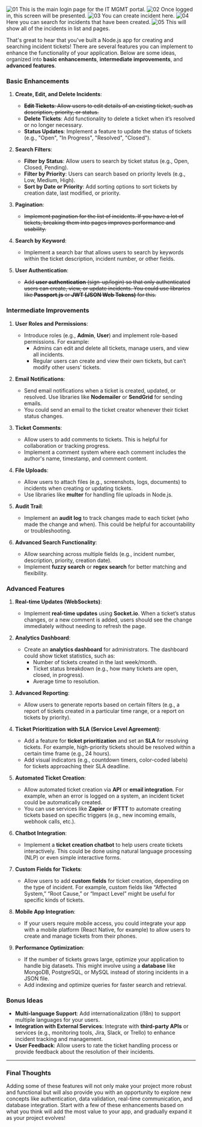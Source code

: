 ![01](https://github.com/user-attachments/assets/f303c23f-a26c-4d61-8ce8-cf91b88dc8b9)
This is the main login page for the IT MGMT portal.
![02](https://github.com/user-attachments/assets/175d979b-1693-4db3-a7d6-868173d7dd36)
Once logged in, this screen will be presented.
![03](https://github.com/user-attachments/assets/9800ab8e-cf45-450b-9afd-9c0fb5e95399)
You can create incident here.
![04](https://github.com/user-attachments/assets/19635237-8cf7-4537-842a-bf8ccc1de7cd)
Here you can search for incidents that have been created.
![05](https://github.com/user-attachments/assets/2db84514-a2b9-44a1-8ad7-8acf613fe4cd)
This will show all of the incidents in list and pages.

That's great to hear that you've built a Node.js app for creating and searching incident tickets! There are several features you can implement to enhance the functionality of your application. Below are some ideas, organized into **basic enhancements**, **intermediate improvements**, and **advanced features**.

### **Basic Enhancements**

1. **Create, Edit, and Delete Incidents**:
   - ~~**Edit Tickets**: Allow users to edit details of an existing ticket, such as description, priority, or status.~~
   - **Delete Tickets**: Add functionality to delete a ticket when it’s resolved or no longer necessary.
   - **Status Updates**: Implement a feature to update the status of tickets (e.g., "Open", "In Progress", "Resolved", "Closed").

2. **Search Filters**:
   - **Filter by Status**: Allow users to search by ticket status (e.g., Open, Closed, Pending).
   - **Filter by Priority**: Users can search based on priority levels (e.g., Low, Medium, High).
   - **Sort by Date or Priority**: Add sorting options to sort tickets by creation date, last modified, or priority.

3. **Pagination**:
   - ~~Implement pagination for the list of incidents. If you have a lot of tickets, breaking them into pages improves performance and usability.~~

4. **Search by Keyword**:
   - Implement a search bar that allows users to search by keywords within the ticket description, incident number, or other fields.

5. **User Authentication**:
   - ~~Add **user authentication** (sign-up/login) so that only authenticated users can create, view, or update incidents. You could use libraries like **Passport.js** or **JWT (JSON Web Tokens)** for this.~~

### **Intermediate Improvements**

1. **User Roles and Permissions**:
   - Introduce roles (e.g., **Admin**, **User**) and implement role-based permissions. For example:
     - Admins can edit and delete all tickets, manage users, and view all incidents.
     - Regular users can create and view their own tickets, but can’t modify other users' tickets.

2. **Email Notifications**:
   - Send email notifications when a ticket is created, updated, or resolved. Use libraries like **Nodemailer** or **SendGrid** for sending emails.
   - You could send an email to the ticket creator whenever their ticket status changes.

3. **Ticket Comments**:
   - Allow users to add comments to tickets. This is helpful for collaboration or tracking progress.
   - Implement a comment system where each comment includes the author's name, timestamp, and comment content.

4. **File Uploads**:
   - Allow users to attach files (e.g., screenshots, logs, documents) to incidents when creating or updating tickets.
   - Use libraries like **multer** for handling file uploads in Node.js.

5. **Audit Trail**:
   - Implement an **audit log** to track changes made to each ticket (who made the change and when). This could be helpful for accountability or troubleshooting.

6. **Advanced Search Functionality**:
   - Allow searching across multiple fields (e.g., incident number, description, priority, creation date).
   - Implement **fuzzy search** or **regex search** for better matching and flexibility.

### **Advanced Features**

1. **Real-time Updates (WebSockets)**:
   - Implement **real-time updates** using **Socket.io**. When a ticket’s status changes, or a new comment is added, users should see the change immediately without needing to refresh the page.

2. **Analytics Dashboard**:
   - Create an **analytics dashboard** for administrators. The dashboard could show ticket statistics, such as:
     - Number of tickets created in the last week/month.
     - Ticket status breakdown (e.g., how many tickets are open, closed, in progress).
     - Average time to resolution.

3. **Advanced Reporting**:
   - Allow users to generate reports based on certain filters (e.g., a report of tickets created in a particular time range, or a report on tickets by priority).

4. **Ticket Prioritization with SLA (Service Level Agreement)**:
   - Add a feature for **ticket prioritization** and set an **SLA** for resolving tickets. For example, high-priority tickets should be resolved within a certain time frame (e.g., 24 hours).
   - Add visual indicators (e.g., countdown timers, color-coded labels) for tickets approaching their SLA deadline.

5. **Automated Ticket Creation**:
   - Allow automated ticket creation via **API** or **email integration**. For example, when an error is logged on a system, an incident ticket could be automatically created.
   - You can use services like **Zapier** or **IFTTT** to automate creating tickets based on specific triggers (e.g., new incoming emails, webhook calls, etc.).

6. **Chatbot Integration**:
   - Implement a **ticket creation chatbot** to help users create tickets interactively. This could be done using natural language processing (NLP) or even simple interactive forms.

7. **Custom Fields for Tickets**:
   - Allow users to add **custom fields** for ticket creation, depending on the type of incident. For example, custom fields like “Affected System,” “Root Cause,” or “Impact Level” might be useful for specific kinds of tickets.

8. **Mobile App Integration**:
   - If your users require mobile access, you could integrate your app with a mobile platform (React Native, for example) to allow users to create and manage tickets from their phones.

9. **Performance Optimization**:
   - If the number of tickets grows large, optimize your application to handle big datasets. This might involve using a **database** like MongoDB, PostgreSQL, or MySQL instead of storing incidents in a JSON file.
   - Add indexing and optimize queries for faster search and retrieval.

### **Bonus Ideas**

- **Multi-language Support**: Add internationalization (i18n) to support multiple languages for your users.
- **Integration with External Services**: Integrate with **third-party APIs** or services (e.g., monitoring tools, Jira, Slack, or Trello) to enhance incident tracking and management.
- **User Feedback**: Allow users to rate the ticket handling process or provide feedback about the resolution of their incidents.

---

### Final Thoughts

Adding some of these features will not only make your project more robust and functional but will also provide you with an opportunity to explore new concepts like authentication, data validation, real-time communication, and database integration. Start with a few of these enhancements based on what you think will add the most value to your app, and gradually expand it as your project evolves!
